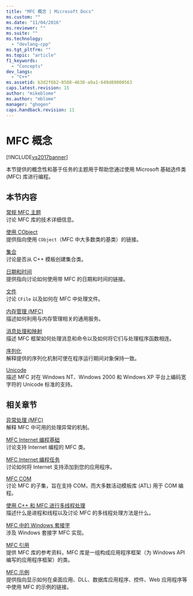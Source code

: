 ```yaml
---
title: "MFC 概念 | Microsoft Docs"
ms.custom: ""
ms.date: "11/04/2016"
ms.reviewer: ""
ms.suite: ""
ms.technology: 
  - "devlang-cpp"
ms.tgt_pltfrm: ""
ms.topic: "article"
f1_keywords: 
  - "Concepts"
dev_langs: 
  - "C++"
ms.assetid: b3d2f6b2-0508-4630-a9a1-649d89000563
caps.latest.revision: 15
author: "mikeblome"
ms.author: "mblome"
manager: "ghogen"
caps.handback.revision: 11
---
```

# MFC 概念
[!INCLUDE[vs2017banner](../assembler/inline/includes/vs2017banner.md)]

本节提供的概念性和基于任务的主题用于帮助您通过使用 Microsoft 基础选件类 \(MFC\) 库进行编程。  
  
## 本节内容  
 [常规 MFC 主题](../mfc/general-mfc-topics.md)  
 讨论 MFC 库的技术详细信息。  
  
 [使用 CObject](../mfc/using-cobject.md)  
 提供指向使用 `CObject`（MFC 中大多数类的基类）的链接。  
  
 [集合](../mfc/collections.md)  
 讨论是否从 C\+\+ 模板创建集合类。  
  
 [日期和时间](../atl-mfc-shared/date-and-time.md)  
 提供指向讨论如何使用带 MFC 的日期和时间的链接。  
  
 [文件](../mfc/files-in-mfc.md)  
 讨论 `CFile` 以及如何在 MFC 中处理文件。  
  
 [内存管理 \(MFC\)](../mfc/memory-management.md)  
 描述如何利用与内存管理相关的通用服务。  
  
 [消息处理和映射](../mfc/message-handling-and-mapping.md)  
 描述 MFC 框架如何处理消息和命令以及如何将它们与处理程序函数相连。  
  
 [序列化](../mfc/serialization-in-mfc.md)  
 解释提供的序列化机制可使在程序运行期间对象保持一致。  
  
 [Unicode](../mfc/unicode-in-mfc.md)  
 描述 MFC 对在 Windows NT、Windows 2000 和 Windows XP 平台上编码宽字符的 Unicode 标准的支持。  
  
## 相关章节  
 [异常处理 \(MFC\)](../mfc/exception-handling-in-mfc.md)  
 解释 MFC 中可用的处理异常的机制。  
  
 [MFC Internet 编程基础](../mfc/mfc-internet-programming-basics.md)  
 讨论支持 Internet 编程的 MFC 类。  
  
 [MFC Internet 编程任务](../mfc/mfc-internet-programming-tasks.md)  
 讨论如何将 Internet 支持添加到您的应用程序。  
  
 [MFC COM](../mfc/mfc-com.md)  
 讨论 MFC 的子集，旨在支持 COM，而大多数活动模板库 \(ATL\) 用于 COM 编程。  
  
 [使用 C\+\+ 和 MFC 进行多线程处理](../parallel/multithreading-with-cpp-and-mfc.md)  
 描述什么是进程和线程以及讨论 MFC 的多线程处理方法是什么。  
  
 [MFC 中的 Windows 套接字](../mfc/windows-sockets.md)  
 涉及 Windows 套接字 MFC 实现。  
  
 [MFC 引用](../mfc/mfc-desktop-applications.md)  
 提供 MFC 库的参考资料，MFC 库是一组构成应用程序框架（为 Windows API 编写的应用程序框架）的类。  
  
 [MFC 示例](../top/visual-cpp-samples.md)  
 提供指向显示如何在桌面应用、DLL、数据库应用程序、控件、Web 应用程序等中使用 MFC 的示例的链接。